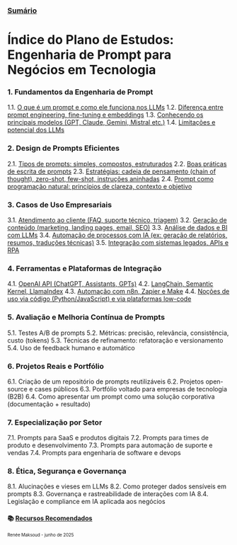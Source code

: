 ### [Sumário](<https://maksoud.github.io/Sumário>)

# Índice do Plano de Estudos: Engenharia de Prompt para Negócios em Tecnologia

### 1. Fundamentos da Engenharia de Prompt

1.1. [O que é um prompt e como ele funciona nos LLMs](<https://maksoud.github.io/Intelig%C3%AAncia%20Artificial%20(IA)/Engenharia%20de%20Prompt/1.%20Fundamentos%20da%20Engenharia%20de%20Prompt/Como%20Funcionam%20os%20Modelos%20de%20Linguagem%20(LLMs)>)
1.2. [Diferença entre prompt engineering, fine-tuning e embeddings](<https://maksoud.github.io/Intelig%C3%AAncia%20Artificial%20(IA)/Engenharia%20de%20Prompt/1.%20Fundamentos%20da%20Engenharia%20de%20Prompt/Diferen%C3%A7a%20entre%20prompt%20engineering%2C%20fine-tuning%20e%20embeddings>)
1.3. [Conhecendo os principais modelos (GPT, Claude, Gemini, Mistral etc.)](<https://maksoud.github.io/Intelig%C3%AAncia%20Artificial%20(IA)/Engenharia%20de%20Prompt/1.%20Fundamentos%20da%20Engenharia%20de%20Prompt/Conhecendo%20os%20principais%20modelos>)
1.4. [Limitações e potencial dos LLMs](<https://maksoud.github.io/Intelig%C3%AAncia%20Artificial%20(IA)/Engenharia%20de%20Prompt/1.%20Fundamentos%20da%20Engenharia%20de%20Prompt/Limita%C3%A7%C3%B5es%20e%20potencial%20dos%20LLMs>)

### 2. Design de Prompts Eficientes

2.1. [Tipos de prompts: simples, compostos, estruturados](<https://maksoud.github.io/Intelig%C3%AAncia%20Artificial%20(IA)/Engenharia%20de%20Prompt/2.%20Design%20de%20Prompts%20Eficientes/Tipos%20de%20prompts%20simples%2C%20compostos%2C%20estruturados>)
2.2. [Boas práticas de escrita de prompts](<https://maksoud.github.io/Intelig%C3%AAncia%20Artificial%20(IA)/Engenharia%20de%20Prompt/2.%20Design%20de%20Prompts%20Eficientes/Boas%20pr%C3%A1ticas%20de%20escrita%20de%20prompts>)
2.3. [Estratégias: cadeia de pensamento (chain of thought), zero-shot, few-shot, instruções aninhadas](<https://maksoud.github.io/Intelig%C3%AAncia%20Artificial%20(IA)/Engenharia%20de%20Prompt/2.%20Design%20de%20Prompts%20Eficientes/Estrat%C3%A9gias%20de%20Prompt%20Engineering>)
2.4. [Prompt como programação natural: princípios de clareza, contexto e objetivo](<https://maksoud.github.io/Intelig%C3%AAncia%20Artificial%20(IA)/Engenharia%20de%20Prompt/2.%20Design%20de%20Prompts%20Eficientes/Prompt%20como%20programa%C3%A7%C3%A3o%20natural>)

### 3. Casos de Uso Empresariais

3.1. [Atendimento ao cliente (FAQ, suporte técnico, triagem)](<https://maksoud.github.io/Intelig%C3%AAncia%20Artificial%20(IA)/Engenharia%20de%20Prompt/3.%20Casos%20de%20Uso%20Empresariais/Atendimento%20ao%20cliente%20(FAQ%2C%20suporte%20t%C3%A9cnico%2C%20triagem)>)
3.2. [Geração de conteúdo (marketing, landing pages, email, SEO)](<https://maksoud.github.io/Intelig%C3%AAncia%20Artificial%20(IA)/Engenharia%20de%20Prompt/3.%20Casos%20de%20Uso%20Empresariais/Gera%C3%A7%C3%A3o%20de%20conte%C3%BAdo%20(marketing%2C%20landing%20pages%2C%20email%2C%20SEO)>)
3.3. [Análise de dados e BI com LLMs](<https://maksoud.github.io&file=Intelig%C3%AAncia%20Artificial%20(IA)/Engenharia%20de%20Prompt/3.%20Casos%20de%20Uso%20Empresariais/An%C3%A1lise%20de%20dados%20e%20BI%20com%20LLMs>)
3.4. [Automação de processos com IA (ex: geração de relatórios, resumos, traduções técnicas)](<https://maksoud.github.io/Intelig%C3%AAncia%20Artificial%20(IA)/Engenharia%20de%20Prompt/3.%20Casos%20de%20Uso%20Empresariais/Automa%C3%A7%C3%A3o%20de%20processos%20com%20IA>)
3.5. [Integração com sistemas legados, APIs e RPA](<https://maksoud.github.io/Intelig%C3%AAncia%20Artificial%20(IA)/Engenharia%20de%20Prompt/3.%20Casos%20de%20Uso%20Empresariais/Integra%C3%A7%C3%A3o%20com%20sistemas%20legados%2C%20APIs%20e%20RPA>)

### 4. Ferramentas e Plataformas de Integração

4.1. [OpenAI API (ChatGPT, Assistants, GPTs)](<https://maksoud.github.io&file=Intelig%C3%AAncia%20Artificial%20(IA)/Engenharia%20de%20Prompt/4.%20Ferramentas%20e%20Plataformas%20de%20Integra%C3%A7%C3%A3o/OpenAI%20API%20(ChatGPT%2C%20Assistants%2C%20GPTs)>)
4.2. [LangChain, Semantic Kernel, LlamaIndex](<https://maksoud.github.io/Intelig%C3%AAncia%20Artificial%20(IA)/Engenharia%20de%20Prompt/4.%20Ferramentas%20e%20Plataformas%20de%20Integra%C3%A7%C3%A3o/LangChain%2C%20Semantic%20Kernel%2C%20LlamaIndex>)
4.3. [Automação com n8n, Zapier e Make](<https://maksoud.github.io/Intelig%C3%AAncia%20Artificial%20(IA)/Engenharia%20de%20Prompt/4.%20Ferramentas%20e%20Plataformas%20de%20Integra%C3%A7%C3%A3o/Automa%C3%A7%C3%A3o%20com%20n8n%2C%20Zapier%20e%20Make>)
4.4. [Noções de uso via código (Python/JavaScript) e via plataformas low-code](<https://maksoud.github.io/Intelig%C3%AAncia%20Artificial%20(IA)/Engenharia%20de%20Prompt/4.%20Ferramentas%20e%20Plataformas%20de%20Integra%C3%A7%C3%A3o/No%C3%A7%C3%B5es%20de%20uso%20via%20c%C3%B3digo%20e%20via%20plataformas%20low-code>)

### 5. Avaliação e Melhoria Contínua de Prompts

5.1. Testes A/B de prompts
5.2. Métricas: precisão, relevância, consistência, custo (tokens)
5.3. Técnicas de refinamento: refatoração e versionamento
5.4. Uso de feedback humano e automático

### 6. Projetos Reais e Portfólio

6.1. Criação de um repositório de prompts reutilizáveis
6.2. Projetos open-source e cases públicos
6.3. Portfólio voltado para empresas de tecnologia (B2B)
6.4. Como apresentar um prompt como uma solução corporativa (documentação + resultado)

### 7. Especialização por Setor

7.1. Prompts para SaaS e produtos digitais
7.2. Prompts para times de produto e desenvolvimento
7.3. Prompts para automação de suporte e vendas
7.4. Prompts para engenharia de software e devops

### 8. Ética, Segurança e Governança

8.1. Alucinações e vieses em LLMs
8.2. Como proteger dados sensíveis em prompts
8.3. Governança e rastreabilidade de interações com IA
8.4. Legislação e compliance em IA aplicada aos negócios


#### 📚 [Recursos Recomendados](<https://maksoud.github.io/Intelig%C3%AAncia%20Artificial%20(IA)/Engenharia%20de%20Prompt/Recursos%20Recomendados%20-%20Engenharia%20de%20Prompt>)



<sup><sub>
Renée Maksoud - junho de 2025
</sub></sup>